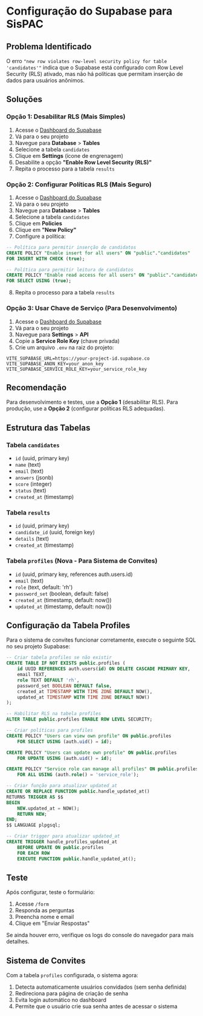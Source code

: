 # Configuração do Supabase para SisPAC

## Problema Identificado

O erro `"new row violates row-level security policy for table 'candidates'"` indica que o Supabase está configurado com Row Level Security (RLS) ativado, mas não há políticas que permitam inserção de dados para usuários anônimos.

## Soluções

### Opção 1: Desabilitar RLS (Mais Simples)

1. Acesse o [Dashboard do Supabase](https://supabase.com/dashboard)
2. Vá para o seu projeto
3. Navegue para **Database** > **Tables**
4. Selecione a tabela `candidates`
5. Clique em **Settings** (ícone de engrenagem)
6. Desabilite a opção **"Enable Row Level Security (RLS)"**
7. Repita o processo para a tabela `results`

### Opção 2: Configurar Políticas RLS (Mais Seguro)

1. Acesse o [Dashboard do Supabase](https://supabase.com/dashboard)
2. Vá para o seu projeto
3. Navegue para **Database** > **Tables**
4. Selecione a tabela `candidates`
5. Clique em **Policies**
6. Clique em **"New Policy"**
7. Configure a política:

```sql
-- Política para permitir inserção de candidatos
CREATE POLICY "Enable insert for all users" ON "public"."candidates"
FOR INSERT WITH CHECK (true);

-- Política para permitir leitura de candidatos
CREATE POLICY "Enable read access for all users" ON "public"."candidates"
FOR SELECT USING (true);
```

8. Repita o processo para a tabela `results`

### Opção 3: Usar Chave de Serviço (Para Desenvolvimento)

1. Acesse o [Dashboard do Supabase](https://supabase.com/dashboard)
2. Vá para o seu projeto
3. Navegue para **Settings** > **API**
4. Copie a **Service Role Key** (chave privada)
5. Crie um arquivo `.env` na raiz do projeto:

```env
VITE_SUPABASE_URL=https://your-project-id.supabase.co
VITE_SUPABASE_ANON_KEY=your_anon_key
VITE_SUPABASE_SERVICE_ROLE_KEY=your_service_role_key
```

## Recomendação

Para desenvolvimento e testes, use a **Opção 1** (desabilitar RLS).
Para produção, use a **Opção 2** (configurar políticas RLS adequadas).

## Estrutura das Tabelas

### Tabela `candidates`
- `id` (uuid, primary key)
- `name` (text)
- `email` (text)
- `answers` (jsonb)
- `score` (integer)
- `status` (text)
- `created_at` (timestamp)

### Tabela `results`
- `id` (uuid, primary key)
- `candidate_id` (uuid, foreign key)
- `details` (text)
- `created_at` (timestamp)

### Tabela `profiles` (Nova - Para Sistema de Convites)
- `id` (uuid, primary key, references auth.users.id)
- `email` (text)
- `role` (text, default: 'rh')
- `password_set` (boolean, default: false)
- `created_at` (timestamp, default: now())
- `updated_at` (timestamp, default: now())

## Configuração da Tabela Profiles

Para o sistema de convites funcionar corretamente, execute o seguinte SQL no seu projeto Supabase:

```sql
-- Criar tabela profiles se não existir
CREATE TABLE IF NOT EXISTS public.profiles (
    id UUID REFERENCES auth.users(id) ON DELETE CASCADE PRIMARY KEY,
    email TEXT,
    role TEXT DEFAULT 'rh',
    password_set BOOLEAN DEFAULT false,
    created_at TIMESTAMP WITH TIME ZONE DEFAULT NOW(),
    updated_at TIMESTAMP WITH TIME ZONE DEFAULT NOW()
);

-- Habilitar RLS na tabela profiles
ALTER TABLE public.profiles ENABLE ROW LEVEL SECURITY;

-- Criar políticas para profiles
CREATE POLICY "Users can view own profile" ON public.profiles
    FOR SELECT USING (auth.uid() = id);

CREATE POLICY "Users can update own profile" ON public.profiles
    FOR UPDATE USING (auth.uid() = id);

CREATE POLICY "Service role can manage all profiles" ON public.profiles
    FOR ALL USING (auth.role() = 'service_role');

-- Criar função para atualizar updated_at
CREATE OR REPLACE FUNCTION public.handle_updated_at()
RETURNS TRIGGER AS $$
BEGIN
    NEW.updated_at = NOW();
    RETURN NEW;
END;
$$ LANGUAGE plpgsql;

-- Criar trigger para atualizar updated_at
CREATE TRIGGER handle_profiles_updated_at
    BEFORE UPDATE ON public.profiles
    FOR EACH ROW
    EXECUTE FUNCTION public.handle_updated_at();
```

## Teste

Após configurar, teste o formulário:
1. Acesse `/form`
2. Responda as perguntas
3. Preencha nome e email
4. Clique em "Enviar Respostas"

Se ainda houver erro, verifique os logs do console do navegador para mais detalhes.

## Sistema de Convites

Com a tabela `profiles` configurada, o sistema agora:
1. Detecta automaticamente usuários convidados (sem senha definida)
2. Redireciona para página de criação de senha
3. Evita login automático no dashboard
4. Permite que o usuário crie sua senha antes de acessar o sistema
